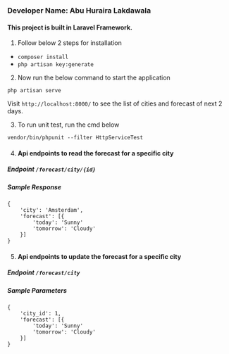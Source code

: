 ### Developer Name: Abu Huraira Lakdawala
#### This project is built in Laravel Framework.

1) Follow below 2 steps for installation

- `composer install`
- `php artisan key:generate`

2) Now run the below command to start the application

`php artisan serve`

Visit `http://localhost:8000/` to see the list of cities and forecast of next 2 days.

3) To run unit test, run the cmd below

`vendor/bin/phpunit --filter HttpServiceTest`


4) #### Api endpoints to read the forecast for a specific city

##### Endpoint `/forecast/city/{id}`
##### Sample Response
````
{
    'city': 'Amsterdam',
    'forecast': [{
        'today': 'Sunny'
        'tomorrow': 'Cloudy'
    }]
}
````

5) #### Api endpoints to update the forecast for a specific city

##### Endpoint `/forecast/city`
##### Sample Parameters
````
{
    'city_id': 1,
    'forecast': [{
        'today': 'Sunny'
        'tomorrow': 'Cloudy'
    }]
}
````
